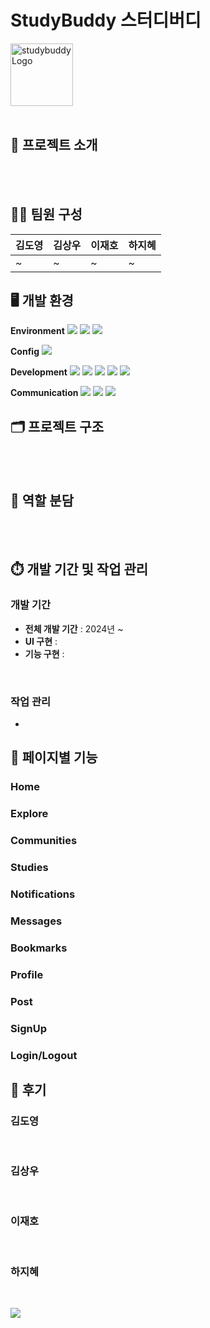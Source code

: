 # StudyBuddy 스터디버디
<img width="100" alt="studybuddyLogo" src="https://github.com/user-attachments/assets/3f6de1a5-0594-4f95-ab0c-6ea68d27c0d0">
<br/><br/>

## 📝 프로젝트 소개
<br/><br/>

## 🙋‍♂️ 팀원 구성
|김도영|김상우|이재호|하지혜|
|---|---|---|---|
|~|~|~|~|

## 🖥️ 개발 환경
**Environment**
<img  src="https://img.shields.io/badge/VISUAL STUDIO CODE-29B6F6?style=for-the-badge&logo=visual studio&logoColor=white"/> <img  src="https://img.shields.io/badge/Git-F05032?style=for-the-badge&logo=GIT&logoColor=white"/> <img  src="https://img.shields.io/badge/GITHUB-181717?style=for-the-badge&logo=GITHUB&logoColor=white"/>

**Config**
<img  src="https://img.shields.io/badge/NPM-CB3837?style=for-the-badge&logo=NPM&logoColor=white"/>

**Development**
<img src="https://img.shields.io/badge/html5-E34F26?style=for-the-badge&logo=html5&logoColor=white">  <img src="https://img.shields.io/badge/css-1572B6?style=for-the-badge&logo=css3&logoColor=white"> <img  src="https://img.shields.io/badge/javascript-F7DF1E?style=for-the-badge&logo=javascript&logoColor=black"> <img src="https://img.shields.io/badge/react-black?style=for-the-badge&logo=react&logoColor=61DAFB"> <img  src="https://img.shields.io/badge/firebase-FFCA28?style=for-the-badge&logo=firebase&logoColor=white">

**Communication**
<img src="https://img.shields.io/badge/SLACK-4A154B?style=for-the-badge&logo=slack&logoColor=white"> <img src="https://img.shields.io/badge/NOTION-black?style=for-the-badge&logo=notion&logoColor=white"> <img src="https://img.shields.io/badge/DISCORD-5865F2?style=for-the-badge&logo=discord&logoColor=white">

## 🗂️ 프로젝트 구조
<br/><br/>

## 👥 역할 분담
<br/><br/>

## ⏱️ 개발 기간 및 작업 관리
### 개발 기간
- **전체 개발 기간** : 2024년 ~
- **UI 구현** : 
- **기능 구현** :
<br/>

### 작업 관리
- 

## 📄 페이지별 기능
### Home

### Explore

### Communities

### Studies

### Notifications

### Messages

### Bookmarks

### Profile

### Post

### SignUp

### Login/Logout

## 💬 후기
### 김도영
<br/>

### 김상우
<br/>

### 이재호
<br/>

### 하지혜
<br/>


<a href="https://github.com/jihyezi/StudyBuddy"><img src="https://hits.seeyoufarm.com/api/count/incr/badge.svg?url=https%3A%2F%2Fgithub.com%2Fjihyezi%2FStudyBuddy&count_bg=%23555555&title_bg=%23555555&icon=github.svg&icon_color=%23E7E7E7&title=GitHub&edge_flat=false"/></a>
